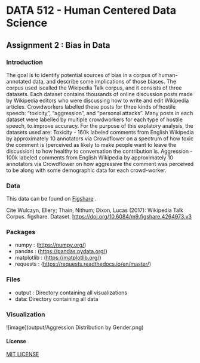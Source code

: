 
# DATA 512 - Human Centered Data Science
## Assignment 2 : Bias in Data
### Introduction

The goal is to identify potential sources of bias in a corpus of human-annotated data, and describe some implications of those biases. The corpus used iscalled the Wikipedia Talk corpus, and it consists of three datasets. Each dataset contains thousands of online discussion posts made by Wikipedia editors who were discussing how to write and edit Wikipedia articles. Crowdworkers labelled these posts for three kinds of hostile speech: “toxicity”, “aggression”, and “personal attacks”. Many posts in each dataset were labelled by multiple crowdworkers for each type of hostile speech, to improve accuracy.
For the purpose of this explatory analysis, the datasets used are:
Toxicity - 160k labeled comments from English Wikipedia by approximately 10 annotators via Crowdflower on a spectrum of how toxic the comment is (perceived as likely to make people want to leave the discussion) to how healthy to conversation the contribution is.
Aggression - 100k labeled comments from English Wikipedia by approximately 10 annotators via Crowdflower on how aggressive the comment was perceived to be along with some demographic data for each crowd-worker.

### Data

This data can be found on [Figshare](https://figshare.com/articles/dataset/Wikipedia_Talk_Corpus/4264973) .

Cite
Wulczyn, Ellery; Thain, Nithum; Dixon, Lucas (2017): Wikipedia Talk Corpus. figshare. Dataset. https://doi.org/10.6084/m9.figshare.4264973.v3

### Packages

- numpy : (https://numpy.org/)
- pandas : (https://pandas.pydata.org/)
- matplotlib : (https://matplotlib.org/)
- requests : (https://requests.readthedocs.io/en/master/)

### Files

- output : Directory containing all visualizations
- data: Directory containing all data


### Visualization

![image](output/Aggression Distribution by Gender.png)

#### License

 [MIT LICENSE](https://opensource.org/licenses/MIT)
